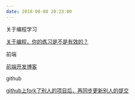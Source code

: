 ```yaml
---
date: 2018-08-08 20:23:00
---
```


关于编程学习

[关于编程，你的练习是不是有效的？](https://kb.cnblogs.com/page/563790/)

前端

[前端开发博客](http://caibaojian.com/)

github

[ github上fork了别人的项目后，再同步更新别人的提交](http://blog.csdn.net/qq1332479771/article/details/56087333)
